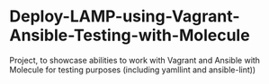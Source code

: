# Deploy-LAMP-using-Vagrant-Ansible-Testing-with-Molecule
Project, to showcase abilities to work with Vagrant and Ansible with Molecule for testing purposes (including yamllint and ansible-lint))
